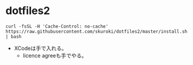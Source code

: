 # dotfiles2

```
curl -fsSL -H 'Cache-Control: no-cache' https://raw.githubusercontent.com/skuroki/dotfiles2/master/install.sh | bash
```

* XCodeは手で入れる。
  * licence agreeも手でやる。
